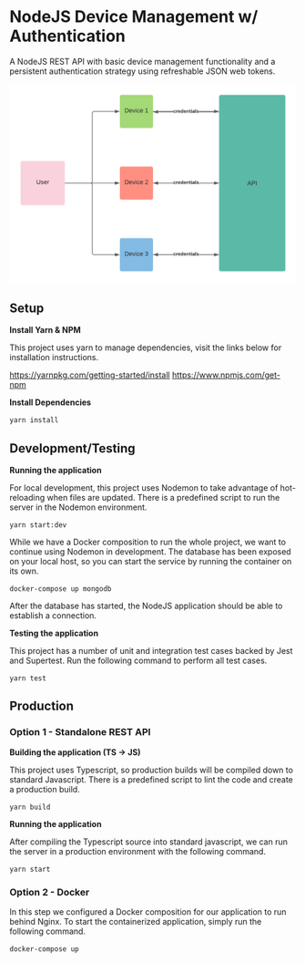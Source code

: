 # NodeJS Device Management w/ Authentication

A NodeJS REST API with basic device management functionality and a persistent authentication strategy using refreshable JSON web tokens.

![Device Management](https://github.com/pererasys/nodejs-device-auth/blob/1-setup/docs/diagram.png?raw=true)

## Setup

**Install Yarn & NPM**

This project uses yarn to manage dependencies, visit the links below for installation instructions.

https://yarnpkg.com/getting-started/install
https://www.npmjs.com/get-npm

**Install Dependencies**

```
yarn install
```

## Development/Testing

**Running the application**

For local development, this project uses Nodemon to take advantage of hot-reloading when files are updated. There is a predefined script to run the server in the Nodemon environment.

```
yarn start:dev
```

While we have a Docker composition to run the whole project, we want to continue using Nodemon in development. The database has been exposed on your local host, so you can start the service by running the container on its own.

```
docker-compose up mongodb
```

After the database has started, the NodeJS application should be able to establish a connection.

**Testing the application**

This project has a number of unit and integration test cases backed by Jest and Supertest. Run the following command to perform all test cases.

```
yarn test
```

## Production

### Option 1 - Standalone REST API

**Building the application (TS -> JS)**

This project uses Typescript, so production builds will be compiled down to standard Javascript. There is a predefined script to lint the code and create a production build.

```
yarn build
```

**Running the application**

After compiling the Typescript source into standard javascript, we can run the server in a production environment with the following command.

```
yarn start
```

### Option 2 - Docker

In this step we configured a Docker composition for our application to run behind Nginx. To start the containerized application, simply run the following command.

```
docker-compose up
```
